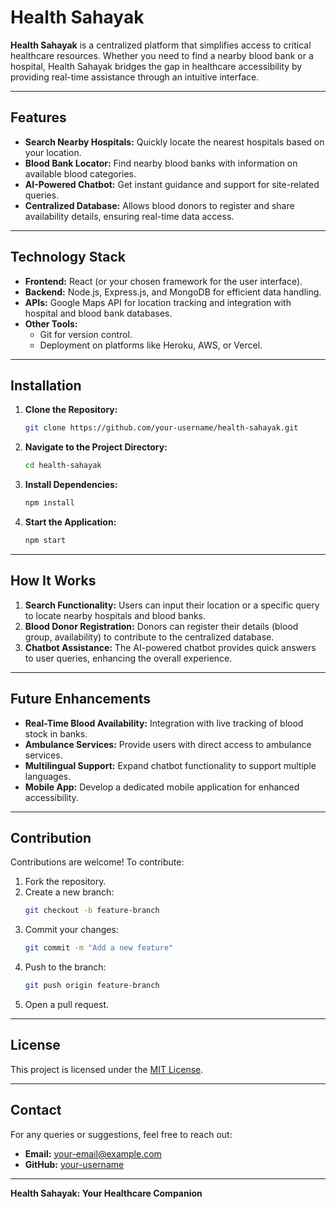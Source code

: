 
# Health Sahayak

**Health Sahayak** is a centralized platform that simplifies access to critical healthcare resources. Whether you need to find a nearby blood bank or a hospital, Health Sahayak bridges the gap in healthcare accessibility by providing real-time assistance through an intuitive interface.

---

## Features

- **Search Nearby Hospitals:** Quickly locate the nearest hospitals based on your location.
- **Blood Bank Locator:** Find nearby blood banks with information on available blood categories.
- **AI-Powered Chatbot:** Get instant guidance and support for site-related queries.
- **Centralized Database:** Allows blood donors to register and share availability details, ensuring real-time data access.

---

## Technology Stack

- **Frontend:** React (or your chosen framework for the user interface).
- **Backend:** Node.js, Express.js, and MongoDB for efficient data handling.
- **APIs:** Google Maps API for location tracking and integration with hospital and blood bank databases.
- **Other Tools:**
  - Git for version control.
  - Deployment on platforms like Heroku, AWS, or Vercel.

---

## Installation

1. **Clone the Repository:**
   ```bash
   git clone https://github.com/your-username/health-sahayak.git
   ```

2. **Navigate to the Project Directory:**
   ```bash
   cd health-sahayak
   ```

3. **Install Dependencies:**
   ```bash
   npm install
   ```

4. **Start the Application:**
   ```bash
   npm start
   ```

---

## How It Works

1. **Search Functionality:** Users can input their location or a specific query to locate nearby hospitals and blood banks.
2. **Blood Donor Registration:** Donors can register their details (blood group, availability) to contribute to the centralized database.
3. **Chatbot Assistance:** The AI-powered chatbot provides quick answers to user queries, enhancing the overall experience.

---

## Future Enhancements

- **Real-Time Blood Availability:** Integration with live tracking of blood stock in banks.
- **Ambulance Services:** Provide users with direct access to ambulance services.
- **Multilingual Support:** Expand chatbot functionality to support multiple languages.
- **Mobile App:** Develop a dedicated mobile application for enhanced accessibility.

---

## Contribution

Contributions are welcome! To contribute:

1. Fork the repository.
2. Create a new branch:
   ```bash
   git checkout -b feature-branch
   ```
3. Commit your changes:
   ```bash
   git commit -m "Add a new feature"
   ```
4. Push to the branch:
   ```bash
   git push origin feature-branch
   ```
5. Open a pull request.

---

## License

This project is licensed under the [MIT License](LICENSE).

---

## Contact

For any queries or suggestions, feel free to reach out:

- **Email:** your-email@example.com
- **GitHub:** [your-username](https://github.com/your-username)

---

**Health Sahayak: Your Healthcare Companion**
